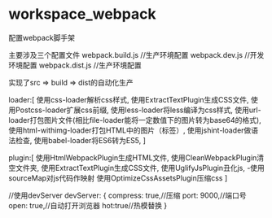 # workspace_webpack
配置webpack脚手架

主要涉及三个配置文件
webpack.build.js //生产环境配置
webpack.dev.js //开发环境配置
webpack.dist.js //生产环境配置

实现了src => build => dist的自动化生产

loader:[
  使用css-loader解析css样式,
  使用ExtractTextPlugin生成CSS文件,
  使用Postcss-loader扩展css前缀,
  使用less-loader将less编译为css样式,
  使用url-loader打包图片文件(相比file-loader能将一定数值下的图片转为base64的格式),
  使用html-withimg-loader打包HTML中的图片（<img>标签）,
  使用jshint-loader做语法检查,
  使用babel-loader将ES6转为ES5,
]

plugin:[
  使用HtmlWebpackPlugin生成HTML文件,
  使用CleanWebpackPlugin清空文件夹,
  使用ExtractTextPlugin生成CSS文件,
  使用UglifyJsPlugin丑化js,
    -使用sourceMap对js代码作映射
  使用OptimizeCssAssetsPlugin压缩css
]

//使用devServer
devServer: {
    compress: true,//压缩
    port: 9000,//端口号
    open: true,//自动打开浏览器
    hot:true//热模替换
}
